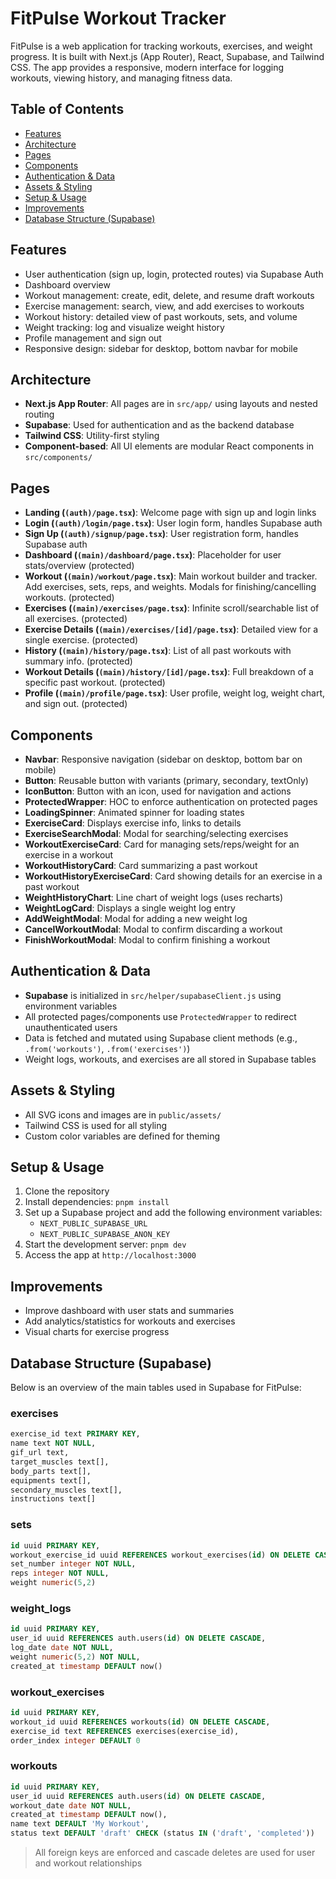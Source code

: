 # FitPulse Workout Tracker

FitPulse is a web application for tracking workouts, exercises, and weight progress. It is built with Next.js (App Router), React, Supabase, and Tailwind CSS. The app provides a responsive, modern interface for logging workouts, viewing history, and managing fitness data.

## Table of Contents
- [Features](#features)
- [Architecture](#architecture)
- [Pages](#pages)
- [Components](#components)
- [Authentication & Data](#authentication--data)
- [Assets & Styling](#assets--styling)
- [Setup & Usage](#setup--usage)
- [Improvements](#improvements)
- [Database Structure (Supabase)](#database-structure-supabase)

## Features
- User authentication (sign up, login, protected routes) via Supabase Auth
- Dashboard overview
- Workout management: create, edit, delete, and resume draft workouts
- Exercise management: search, view, and add exercises to workouts
- Workout history: detailed view of past workouts, sets, and volume
- Weight tracking: log and visualize weight history
- Profile management and sign out
- Responsive design: sidebar for desktop, bottom navbar for mobile

## Architecture
- **Next.js App Router**: All pages are in `src/app/` using layouts and nested routing
- **Supabase**: Used for authentication and as the backend database
- **Tailwind CSS**: Utility-first styling
- **Component-based**: All UI elements are modular React components in `src/components/`

## Pages
- **Landing (`(auth)/page.tsx`)**: Welcome page with sign up and login links
- **Login (`(auth)/login/page.tsx`)**: User login form, handles Supabase auth
- **Sign Up (`(auth)/signup/page.tsx`)**: User registration form, handles Supabase auth
- **Dashboard (`(main)/dashboard/page.tsx`)**: Placeholder for user stats/overview (protected)
- **Workout (`(main)/workout/page.tsx`)**: Main workout builder and tracker. Add exercises, sets, reps, and weights. Modals for finishing/cancelling workouts. (protected)
- **Exercises (`(main)/exercises/page.tsx`)**: Infinite scroll/searchable list of all exercises. (protected)
- **Exercise Details (`(main)/exercises/[id]/page.tsx`)**: Detailed view for a single exercise. (protected)
- **History (`(main)/history/page.tsx`)**: List of all past workouts with summary info. (protected)
- **Workout Details (`(main)/history/[id]/page.tsx`)**: Full breakdown of a specific past workout. (protected)
- **Profile (`(main)/profile/page.tsx`)**: User profile, weight log, weight chart, and sign out. (protected)

## Components
- **Navbar**: Responsive navigation (sidebar on desktop, bottom bar on mobile)
- **Button**: Reusable button with variants (primary, secondary, textOnly)
- **IconButton**: Button with an icon, used for navigation and actions
- **ProtectedWrapper**: HOC to enforce authentication on protected pages
- **LoadingSpinner**: Animated spinner for loading states
- **ExerciseCard**: Displays exercise info, links to details
- **ExerciseSearchModal**: Modal for searching/selecting exercises
- **WorkoutExerciseCard**: Card for managing sets/reps/weight for an exercise in a workout
- **WorkoutHistoryCard**: Card summarizing a past workout
- **WorkoutHistoryExerciseCard**: Card showing details for an exercise in a past workout
- **WeightHistoryChart**: Line chart of weight logs (uses recharts)
- **WeightLogCard**: Displays a single weight log entry
- **AddWeightModal**: Modal for adding a new weight log
- **CancelWorkoutModal**: Modal to confirm discarding a workout
- **FinishWorkoutModal**: Modal to confirm finishing a workout

## Authentication & Data
- **Supabase** is initialized in `src/helper/supabaseClient.js` using environment variables
- All protected pages/components use `ProtectedWrapper` to redirect unauthenticated users
- Data is fetched and mutated using Supabase client methods (e.g., `.from('workouts')`, `.from('exercises')`)
- Weight logs, workouts, and exercises are all stored in Supabase tables

## Assets & Styling
- All SVG icons and images are in `public/assets/`
- Tailwind CSS is used for all styling
- Custom color variables are defined for theming

## Setup & Usage
1. Clone the repository
2. Install dependencies: `pnpm install`
3. Set up a Supabase project and add the following environment variables:
   - `NEXT_PUBLIC_SUPABASE_URL`
   - `NEXT_PUBLIC_SUPABASE_ANON_KEY`
4. Start the development server: `pnpm dev`
5. Access the app at `http://localhost:3000`

## Improvements
- Improve dashboard with user stats and summaries
- Add analytics/statistics for workouts and exercises
- Visual charts for exercise progress

## Database Structure (Supabase)

Below is an overview of the main tables used in Supabase for FitPulse:

### exercises
```sql
exercise_id text PRIMARY KEY,
name text NOT NULL,
gif_url text,
target_muscles text[],
body_parts text[],
equipments text[],
secondary_muscles text[],
instructions text[]
```

### sets
```sql
id uuid PRIMARY KEY,
workout_exercise_id uuid REFERENCES workout_exercises(id) ON DELETE CASCADE,
set_number integer NOT NULL,
reps integer NOT NULL,
weight numeric(5,2)
```

### weight_logs
```sql
id uuid PRIMARY KEY,
user_id uuid REFERENCES auth.users(id) ON DELETE CASCADE,
log_date date NOT NULL,
weight numeric(5,2) NOT NULL,
created_at timestamp DEFAULT now()
```

### workout_exercises
```sql
id uuid PRIMARY KEY,
workout_id uuid REFERENCES workouts(id) ON DELETE CASCADE,
exercise_id text REFERENCES exercises(exercise_id),
order_index integer DEFAULT 0
```

### workouts
```sql
id uuid PRIMARY KEY,
user_id uuid REFERENCES auth.users(id) ON DELETE CASCADE,
workout_date date NOT NULL,
created_at timestamp DEFAULT now(),
name text DEFAULT 'My Workout',
status text DEFAULT 'draft' CHECK (status IN ('draft', 'completed'))
```

> All foreign keys are enforced and cascade deletes are used for user and workout relationships
